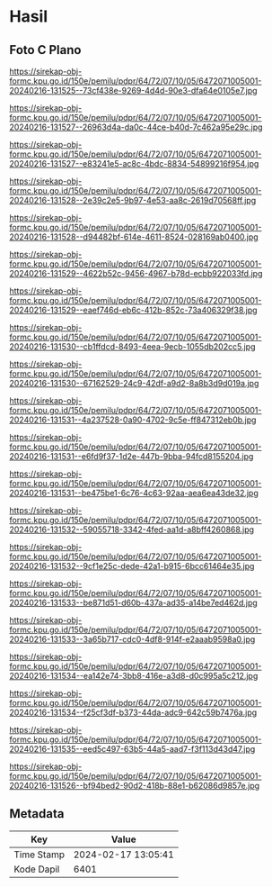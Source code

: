 # Hasil

## Foto C Plano

https://sirekap-obj-formc.kpu.go.id/150e/pemilu/pdpr/64/72/07/10/05/6472071005001-20240216-131525--73cf438e-9269-4d4d-90e3-dfa64e0105e7.jpg

https://sirekap-obj-formc.kpu.go.id/150e/pemilu/pdpr/64/72/07/10/05/6472071005001-20240216-131527--26963d4a-da0c-44ce-b40d-7c462a95e29c.jpg

https://sirekap-obj-formc.kpu.go.id/150e/pemilu/pdpr/64/72/07/10/05/6472071005001-20240216-131527--e83241e5-ac8c-4bdc-8834-54899216f954.jpg

https://sirekap-obj-formc.kpu.go.id/150e/pemilu/pdpr/64/72/07/10/05/6472071005001-20240216-131528--2e39c2e5-9b97-4e53-aa8c-2619d70568ff.jpg

https://sirekap-obj-formc.kpu.go.id/150e/pemilu/pdpr/64/72/07/10/05/6472071005001-20240216-131528--d94482bf-614e-4611-8524-028169ab0400.jpg

https://sirekap-obj-formc.kpu.go.id/150e/pemilu/pdpr/64/72/07/10/05/6472071005001-20240216-131529--4622b52c-9456-4967-b78d-ecbb922033fd.jpg

https://sirekap-obj-formc.kpu.go.id/150e/pemilu/pdpr/64/72/07/10/05/6472071005001-20240216-131529--eaef746d-eb6c-412b-852c-73a406329f38.jpg

https://sirekap-obj-formc.kpu.go.id/150e/pemilu/pdpr/64/72/07/10/05/6472071005001-20240216-131530--cb1ffdcd-8493-4eea-9ecb-1055db202cc5.jpg

https://sirekap-obj-formc.kpu.go.id/150e/pemilu/pdpr/64/72/07/10/05/6472071005001-20240216-131530--67162529-24c9-42df-a9d2-8a8b3d9d019a.jpg

https://sirekap-obj-formc.kpu.go.id/150e/pemilu/pdpr/64/72/07/10/05/6472071005001-20240216-131531--4a237528-0a90-4702-9c5e-ff847312eb0b.jpg

https://sirekap-obj-formc.kpu.go.id/150e/pemilu/pdpr/64/72/07/10/05/6472071005001-20240216-131531--e6fd9f37-1d2e-447b-9bba-94fcd8155204.jpg

https://sirekap-obj-formc.kpu.go.id/150e/pemilu/pdpr/64/72/07/10/05/6472071005001-20240216-131531--be475be1-6c76-4c63-92aa-aea6ea43de32.jpg

https://sirekap-obj-formc.kpu.go.id/150e/pemilu/pdpr/64/72/07/10/05/6472071005001-20240216-131532--59055718-3342-4fed-aa1d-a8bff4260868.jpg

https://sirekap-obj-formc.kpu.go.id/150e/pemilu/pdpr/64/72/07/10/05/6472071005001-20240216-131532--9cf1e25c-dede-42a1-b915-6bcc61464e35.jpg

https://sirekap-obj-formc.kpu.go.id/150e/pemilu/pdpr/64/72/07/10/05/6472071005001-20240216-131533--be871d51-d60b-437a-ad35-a14be7ed462d.jpg

https://sirekap-obj-formc.kpu.go.id/150e/pemilu/pdpr/64/72/07/10/05/6472071005001-20240216-131533--3a65b717-cdc0-4df8-914f-e2aaab9598a0.jpg

https://sirekap-obj-formc.kpu.go.id/150e/pemilu/pdpr/64/72/07/10/05/6472071005001-20240216-131534--ea142e74-3bb8-416e-a3d8-d0c995a5c212.jpg

https://sirekap-obj-formc.kpu.go.id/150e/pemilu/pdpr/64/72/07/10/05/6472071005001-20240216-131534--f25cf3df-b373-44da-adc9-642c59b7476a.jpg

https://sirekap-obj-formc.kpu.go.id/150e/pemilu/pdpr/64/72/07/10/05/6472071005001-20240216-131535--eed5c497-63b5-44a5-aad7-f3f113d43d47.jpg

https://sirekap-obj-formc.kpu.go.id/150e/pemilu/pdpr/64/72/07/10/05/6472071005001-20240216-131526--bf94bed2-90d2-418b-88e1-b62086d9857e.jpg


## Metadata

| Key        | Value               |
| ---------- | ------------------- |
| Time Stamp | 2024-02-17 13:05:41 |
| Kode Dapil | 6401                |




